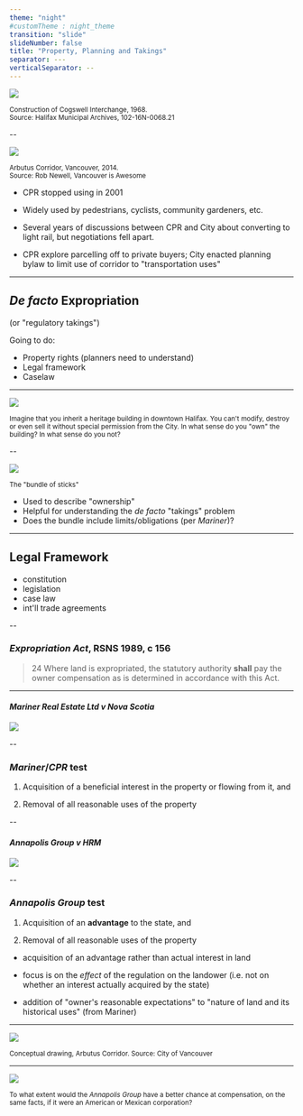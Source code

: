 ```yaml
---
theme: "night"
#customTheme : night_theme
transition: "slide"
slideNumber: false
title: "Property, Planning and Takings"
separator: ---
verticalSeparator: --
---
```


![](cogswell.jpg)

<small>Construction of Cogswell Interchange, 1968. <br/> Source: Halifax Municipal Archives, 102-16N-0068.21</small>

--

![](arbutus.jpeg)

<small>Arbutus Corridor, Vancouver, 2014. <br/> Source: Rob Newell, Vancouver is Awesome</small>

<aside class="notes">

- CPR stopped using in 2001

- Widely used by pedestrians, cyclists, community gardeners, etc.

- Several years of discussions between CPR and City about converting to light rail, but negotiations fell apart.

- CPR explore parcelling off to private buyers; City enacted planning bylaw to limit use of corridor to "transportation uses"

</aside>

---

## *De facto* Expropriation 

(or "regulatory takings")

<aside class="notes">

Going to do:

- Property rights (planners need to understand)
- Legal framework
- Caselaw 

</aside>

---

![](heritage.jpg)

<small>Imagine that you inherit a heritage building in downtown Halifax. You can't modify, destroy or even sell it without special permission from the City. In what sense do you "own" the building? In what sense do you not?</small>

--

![](sticks.jpg)

<small>The "bundle of sticks"</small>

<aside class="notes">

- Used to describe "ownership"
- Helpful for understanding the *de facto* "takings" problem
- Does the bundle include limits/obligations (per *Mariner*)?

</aside>

---

## Legal Framework <i class="fa fa-box"></i>

- constitution <i class="fa fa-check"></i>
- legislation <i class="fa fa-check"></i>
- case law <i class="fa fa-check"></i>
- int'll trade agreements <i class="fa fa-check"></i>

--

### <i class="fa fa-file"></i> *Expropriation Act*, RSNS 1989, c 156 

> 24 Where land is expropriated, the statutory authority **shall** pay the owner compensation as is determined in accordance with this Act.

---

#### *Mariner Real Estate Ltd v Nova Scotia*

![](hurtles.jpg)

--

### *Mariner*/*CPR* test <i class="fa fa-vial"></i>

1. Acquisition of a beneficial interest in the property or flowing from it, and 

2. Removal of all reasonable uses of the property

--

#### *Annapolis Group v HRM*

![](annapolis.jpeg)

--

### *Annapolis Group* test <i class="fa fa-vial"></i>

1. Acquisition of an **advantage** to the state, and 

2. Removal of all reasonable uses of the property

<aside class="notes">

- acquisition of an advantage rather than actual interest in land

- focus is on the *effect* of the regulation on the landower (i.e. not on whether an interest actually acquired by the state)

- addition of "owner's reasonable expectations" to "nature of land and its historical uses" (from Mariner)

</aside>

---

![](arbutus2.jpg)

<small>Conceptual drawing, Arbutus Corridor. Source: City of Vancouver</small>

---

![](cusma.jpg)

<small>To what extent would the *Annapolis Group* have a better chance at compensation, on the same facts, if it were an American or Mexican corporation? </small>
